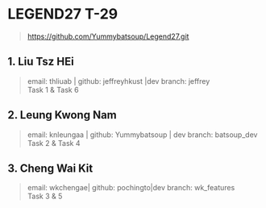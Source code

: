 # LEGEND27 T-29
> https://github.com/Yummybatsoup/Legend27.git


## 1. Liu Tsz HEi
> email: thliuab | github: jeffreyhkust |dev branch: jeffrey  <br/>
> Task 1 & Task 6

## 2. Leung Kwong Nam
> email: knleungaa | github: Yummybatsoup | dev branch: batsoup_dev <br/>
> Task 2 & Task 4

## 3. Cheng Wai Kit
> email: wkchengae| github: pochingto|dev branch: wk_features <br/>
> Task 3 & 5

